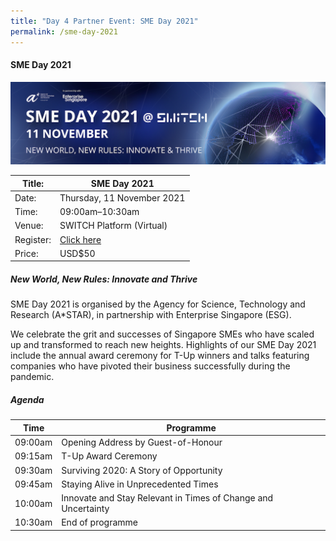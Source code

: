 ```yaml
---
title: "Day 4 Partner Event: SME Day 2021"
permalink: /sme-day-2021
---
```

#### SME Day 2021
![Alt text for image on Isomer site](/images/switch_day_4_sme_day_2021_banner.png)

| Title: | SME Day 2021 |
| -------- | -------- |
| Date:     | Thursday, 11 November 2021     |
| Time:     | 09:00am–10:30am     |
| Venue:     | SWITCH Platform (Virtual)     |
| Register:     | [Click here](https://bit.ly/switch2021reg_web)     |
| Price:     | USD$50     |

##### New World, New Rules: Innovate and Thrive
SME Day 2021 is organised by the Agency for Science, Technology and Research (A*STAR), in partnership with Enterprise Singapore (ESG).

We celebrate the grit and successes of Singapore SMEs who have scaled up and transformed to reach new heights. Highlights of our SME Day 2021 include the annual award ceremony for T-Up winners and talks featuring companies who have pivoted their business successfully during the pandemic.

##### Agenda
| Time |Programme |
| -------- | -------- |
| 09:00am     | Opening Address by Guest-of-Honour     |
| 09:15am     | T-Up Award Ceremony     |
| 09:30am     | Surviving 2020: A Story of Opportunity     |
| 09:45am     | Staying Alive in Unprecedented Times   |
| 10:00am     | Innovate and Stay Relevant in Times of Change and Uncertainty     |
| 10:30am     | End of programme     |

